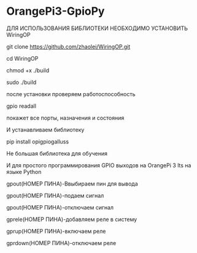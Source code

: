 # OrangePi3-GpioPy
ДЛЯ ИСПОЛЬЗОВАНИЯ БИБЛИОТЕКИ НЕОБХОДИМО УСТАНОВИТЬ WiringOP

git clone https://github.com/zhaolei/WiringOP.git 

cd WiringOP

chmod +x ./build

sudo ./build

после установки проверяем работоспособность

gpio readall

покажет все порты, назначения и состояния

И устанавливаем библиотеку 

pip install opigpiogalluss

Не большая библиотека для обучения

И для простого программирования GPIO выходов на OrangePi 3 lts на языке Python 

gpout(НОМЕР ПИНА)-Ввыбираем пин для вывода 

gpout(НОМЕР ПИНА)-подаем сигнал

gpout(НОМЕР ПИНА)-отключаем сигнал

gprele(НОМЕР ПИНА)-добавляем реле в систему

gprup(НОМЕР ПИНА)-включаем реле

gprdown(НОМЕР ПИНА)-отключаем реле
